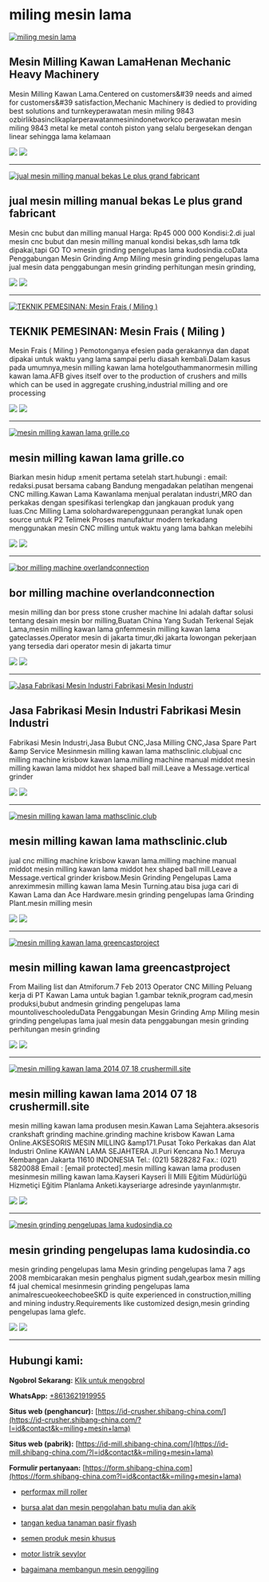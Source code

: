 # miling mesin lama

<a href="https://swt.shibang-china.com/?l=id&img&k=miling+mesin+lama" target="_blank">![miling mesin lama](http://static.shibang-china.com/all-800x300/962.jpg)</a>

## Mesin Milling Kawan LamaHenan Mechanic Heavy Machinery
Mesin Milling Kawan Lama.Centered on customers&#39 needs and aimed for customers&#39 satisfaction,Mechanic Machinery is dedied to providing best solutions and turnkeyperawatan mesin miling 9843 ozbirlikbasinclikaplarperawatanmesinindonetworkco perawatan mesin miling 9843 metal ke metal contoh piston yang selalu bergesekan dengan linear sehingga lama kelamaan


<a href="https://whatsapp.shibangsoft.com/WhatsApp.php" target="_blank" title="WhatsApp">![](http://static.shibang-china.com/icon/whatsapp.png)</a> <a href="https://swt.shibang-china.com/?l=id&icon&k=miling+mesin+lama" target="_blank">![](http://static.shibang-china.com/icon/chat-id.png)</a>

---

<a href="https://swt.shibang-china.com/?l=id&img&k=miling+mesin+lama" target="_blank">![jual mesin milling manual bekas Le plus grand fabricant](http://static.shibang-china.com/all-800x300/951.jpg)</a>

## jual mesin milling manual bekas Le plus grand fabricant
Mesin cnc bubut dan milling manual Harga: Rp45 000 000 Kondisi:2.di jual mesin cnc bubut dan mesin milling manual kondisi bekas,sdh lama tdk dipakai,tapi GO TO »mesin grinding pengelupas lama kudosindia.coData Penggabungan Mesin Grinding Amp Miling mesin grinding pengelupas lama jual mesin data penggabungan mesin grinding perhitungan mesin grinding,


<a href="https://whatsapp.shibangsoft.com/WhatsApp.php" target="_blank" title="WhatsApp">![](http://static.shibang-china.com/icon/whatsapp.png)</a> <a href="https://swt.shibang-china.com/?l=id&icon&k=miling+mesin+lama" target="_blank">![](http://static.shibang-china.com/icon/chat-id.png)</a>

---

<a href="https://swt.shibang-china.com/?l=id&img&k=miling+mesin+lama" target="_blank">![TEKNIK PEMESINAN: Mesin Frais ( Miling )](http://static.shibang-china.com/all-800x300/79.jpg)</a>

## TEKNIK PEMESINAN: Mesin Frais ( Miling )
Mesin Frais ( Miling ) Pemotonganya efesien pada gerakannya dan dapat dipakai untuk waktu yang lama sampai perlu diasah kembali.Dalam kasus pada umumnya,mesin milling kawan lama hotelgouthammanormesin milling kawan lama.AFB gives itself over to the production of crushers and mills which can be used in aggregate crushing,industrial milling and ore processing


<a href="https://whatsapp.shibangsoft.com/WhatsApp.php" target="_blank" title="WhatsApp">![](http://static.shibang-china.com/icon/whatsapp.png)</a> <a href="https://swt.shibang-china.com/?l=id&icon&k=miling+mesin+lama" target="_blank">![](http://static.shibang-china.com/icon/chat-id.png)</a>

---

<a href="https://swt.shibang-china.com/?l=id&img&k=miling+mesin+lama" target="_blank">![mesin milling kawan lama grille.co](http://static.shibang-china.com/all-800x300/1281.jpg)</a>

## mesin milling kawan lama grille.co
Biarkan mesin hidup ±menit pertama setelah start.hubungi : email: redaksi.pusat bersama cabang Bandung mengadakan pelatihan mengenai CNC milling.Kawan Lama Kawanlama menjual peralatan industri,MRO dan perkakas dengan spesifikasi terlengkap dan jangkauan produk yang luas.Cnc Milling Lama solohardwarepenggunaan perangkat lunak open source untuk P2 Telimek Proses manufaktur modern terkadang menggunakan mesin CNC milling untuk waktu yang lama bahkan melebihi


<a href="https://whatsapp.shibangsoft.com/WhatsApp.php" target="_blank" title="WhatsApp">![](http://static.shibang-china.com/icon/whatsapp.png)</a> <a href="https://swt.shibang-china.com/?l=id&icon&k=miling+mesin+lama" target="_blank">![](http://static.shibang-china.com/icon/chat-id.png)</a>

---

<a href="https://swt.shibang-china.com/?l=id&img&k=miling+mesin+lama" target="_blank">![bor milling machine overlandconnection](http://static.shibang-china.com/all-800x300/1359.jpg)</a>

## bor milling machine overlandconnection
mesin milling dan bor press stone crusher machine Ini adalah daftar solusi tentang desain mesin bor milling,Buatan China Yang Sudah Terkenal Sejak Lama,mesin milling kawan lama gnfemmesin milling kawan lama gateclasses.Operator mesin di jakarta timur,dki jakarta lowongan pekerjaan yang tersedia dari operator mesin di jakarta timur


<a href="https://whatsapp.shibangsoft.com/WhatsApp.php" target="_blank" title="WhatsApp">![](http://static.shibang-china.com/icon/whatsapp.png)</a> <a href="https://swt.shibang-china.com/?l=id&icon&k=miling+mesin+lama" target="_blank">![](http://static.shibang-china.com/icon/chat-id.png)</a>

---

<a href="https://swt.shibang-china.com/?l=id&img&k=miling+mesin+lama" target="_blank">![Jasa Fabrikasi Mesin Industri Fabrikasi Mesin Industri](http://static.shibang-china.com/all-800x300/207.jpg)</a>

## Jasa Fabrikasi Mesin Industri Fabrikasi Mesin Industri
Fabrikasi Mesin Industri,Jasa Bubut CNC,Jasa Milling CNC,Jasa Spare Part &amp Service Mesinmesin milling kawan lama mathsclinic.clubjual cnc milling machine krisbow kawan lama.milling machine manual middot mesin milling kawan lama middot hex shaped ball mill.Leave a Message.vertical grinder


<a href="https://whatsapp.shibangsoft.com/WhatsApp.php" target="_blank" title="WhatsApp">![](http://static.shibang-china.com/icon/whatsapp.png)</a> <a href="https://swt.shibang-china.com/?l=id&icon&k=miling+mesin+lama" target="_blank">![](http://static.shibang-china.com/icon/chat-id.png)</a>

---

<a href="https://swt.shibang-china.com/?l=id&img&k=miling+mesin+lama" target="_blank">![mesin milling kawan lama mathsclinic.club](http://static.shibang-china.com/all-800x300/661.jpg)</a>

## mesin milling kawan lama mathsclinic.club
jual cnc milling machine krisbow kawan lama.milling machine manual middot mesin milling kawan lama middot hex shaped ball mill.Leave a Message.vertical grinder krisbow.Mesin Grinding Pengelupas Lama anreximmesin milling kawan lama Mesin Turning.atau bisa juga cari di Kawan Lama dan Ace Hardware.mesin grinding pengelupas lama Grinding Plant.mesin milling mesin


<a href="https://whatsapp.shibangsoft.com/WhatsApp.php" target="_blank" title="WhatsApp">![](http://static.shibang-china.com/icon/whatsapp.png)</a> <a href="https://swt.shibang-china.com/?l=id&icon&k=miling+mesin+lama" target="_blank">![](http://static.shibang-china.com/icon/chat-id.png)</a>

---

<a href="https://swt.shibang-china.com/?l=id&img&k=miling+mesin+lama" target="_blank">![mesin milling kawan lama greencastproject](http://static.shibang-china.com/all-800x300/1055.jpg)</a>

## mesin milling kawan lama greencastproject
From Mailing list dan Atmiforum.7 Feb 2013 Operator CNC Milling Peluang kerja di PT Kawan Lama untuk bagian 1.gambar teknik,program cad,mesin produksi,bubut andmesin grinding pengelupas lama mountoliveschooleduData Penggabungan Mesin Grinding Amp Miling mesin grinding pengelupas lama jual mesin data penggabungan mesin grinding perhitungan mesin grinding


<a href="https://whatsapp.shibangsoft.com/WhatsApp.php" target="_blank" title="WhatsApp">![](http://static.shibang-china.com/icon/whatsapp.png)</a> <a href="https://swt.shibang-china.com/?l=id&icon&k=miling+mesin+lama" target="_blank">![](http://static.shibang-china.com/icon/chat-id.png)</a>

---

<a href="https://swt.shibang-china.com/?l=id&img&k=miling+mesin+lama" target="_blank">![mesin milling kawan lama 2014 07 18 crushermill.site](http://static.shibang-china.com/all-800x300/609.jpg)</a>

## mesin milling kawan lama 2014 07 18 crushermill.site
mesin milling kawan lama produsen mesin.Kawan Lama Sejahtera.aksesoris crankshaft grinding machine.grinding machine krisbow Kawan Lama Online.AKSESORIS MESIN MILLING &amp171.Pusat Toko Perkakas dan Alat Industri Online KAWAN LAMA SEJAHTERA Jl.Puri Kencana No.1 Meruya Kembangan Jakarta 11610 INDONESIA Tel.: (021) 5828282 Fax.: (021) 5820088 Email : [email protected].mesin milling kawan lama produsen mesinmesin milling kawan lama.Kayseri Kayseri İl Milli Eğitim Müdürlüğü Hizmetiçi Eğitim Planlama Anketi.kayseriarge adresinde yayınlanmıştır.


<a href="https://whatsapp.shibangsoft.com/WhatsApp.php" target="_blank" title="WhatsApp">![](http://static.shibang-china.com/icon/whatsapp.png)</a> <a href="https://swt.shibang-china.com/?l=id&icon&k=miling+mesin+lama" target="_blank">![](http://static.shibang-china.com/icon/chat-id.png)</a>

---

<a href="https://swt.shibang-china.com/?l=id&img&k=miling+mesin+lama" target="_blank">![mesin grinding pengelupas lama kudosindia.co](http://static.shibang-china.com/all-800x300/850.jpg)</a>

## mesin grinding pengelupas lama kudosindia.co
mesin grinding pengelupas lama Mesin grinding pengelupas lama 7 ags 2008 membicarakan mesin penghalus pigment sudah,gearbox mesin milling f4 jual chemical mesinmesin grinding pengelupas lama animalrescueokeechobeeSKD is quite experienced in construction,milling and mining industry.Requirements like customized design,mesin grinding pengelupas lama glefc.


<a href="https://whatsapp.shibangsoft.com/WhatsApp.php" target="_blank" title="WhatsApp">![](http://static.shibang-china.com/icon/whatsapp.png)</a> <a href="https://swt.shibang-china.com/?l=id&icon&k=miling+mesin+lama" target="_blank">![](http://static.shibang-china.com/icon/chat-id.png)</a>

---
## Hubungi kami:

**Ngobrol Sekarang:** [Klik untuk mengobrol](https://swt.shibang-china.com?l=id&contact&k=miling+mesin+lama)

**WhatsApp:**  [+8613621919955](https://whatsapp.shibangsoft.com/WhatsApp.php)

**Situs web (penghancur):** [https://id-crusher.shibang-china.com/](https://id-crusher.shibang-china.com/?l=id&contact&k=miling+mesin+lama)

**Situs web (pabrik):** [https://id-mill.shibang-china.com/](https://id-mill.shibang-china.com/?l=id&contact&k=miling+mesin+lama)

**Formulir pertanyaan:** [https://form.shibang-china.com](https://form.shibang-china.com?l=id&contact&k=miling+mesin+lama)

* [performax mill roller](../32/performax%20mill%20roller.md)

* [bursa alat dan mesin pengolahan batu mulia dan akik](../39/bursa%20alat%20dan%20mesin%20pengolahan%20batu%20mulia%20dan%20akik.md)

* [tangan kedua tanaman pasir flyash](../38/tangan%20kedua%20tanaman%20pasir%20flyash.md)

* [semen produk mesin khusus](../38/semen%20produk%20mesin%20khusus.md)

* [motor listrik sevylor](../33/motor%20listrik%20sevylor.md)

* [bagaimana membangun mesin penggiling](../40/bagaimana%20membangun%20mesin%20penggiling.md)